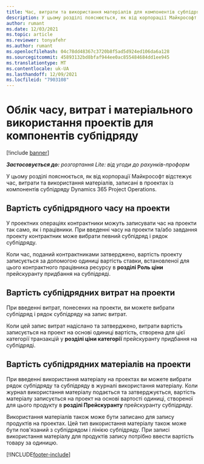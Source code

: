 ```yaml
---
title: Час, витрати та використання матеріалів для компонентів субпідряду
description: У цьому розділі пояснюється, як від корпорації Майкрософт відстежує час, витрати та використання матеріалів, записані в проектах із компонентів субпідряду Dynamics 365 Project Operations.
author: rumant
ms.date: 12/03/2021
ms.topic: article
ms.reviewer: tonyafehr
ms.author: rumant
ms.openlocfilehash: 04c78dd48367c3720b8f5ad5d924ed106da6a128
ms.sourcegitcommit: 45893132bd8bfaf944ee0ac855484684dd1ee945
ms.translationtype: MT
ms.contentlocale: uk-UA
ms.lasthandoff: 12/09/2021
ms.locfileid: "7903108"
---
```

# <a name="recording-time-expenses-and-material-usage-on-projects-for-subcontracted-components"></a>Облік часу, витрат і матеріального використання проектів для компонентів субпідряду

[!include [banner](../../includes/dataverse-preview.md)]

_**Застосовується до:** розгортання Lite: від угоди до рахунків-проформ_

У цьому розділі пояснюється, як від корпорації Майкрософт відстежує час, витрати та використання матеріалів, записані в проектах із компонентів субпідряду Dynamics 365 Project Operations.

## <a name="costing-for-subcontractor-time-on-projects"></a>Вартість субпідрядного часу на проекти
У проектних операціях контрактники можуть записувати час на проекти так само, як і працівники. При введенні часу на проекти та/або завдання проекту контрактник може вибрати певний субпідряд і рядок субпідряду.

Коли час, поданий контрактниками затверджено, вартість проекту записується за допомогою одиниці вартість ставки, встановленої для цього контрактного працівника ресурсу в **розділі Роль ціни** прейскуранту придбання на субпідряді.

## <a name="costing-for-subcontracted-expenses-on-projects"></a>Вартість субпідрядних витрат на проекти
При введенні витрат, понесених на проекти, ви можете вибрати субпідряд і рядок субпідряду на запис витрат. 

Коли цей запис витрат надіслано та затверджено, витрати вартість записується на проект на основі одиниці вартість, створена для цієї категорії транзакцій у **розділі ціни категорії** прейскуранту придбання на субпідряді.

## <a name="costing-for-subcontracted-materials-on-projects"></a>Вартість субпідрядних матеріалів на проекти
При введенні використання матеріалу на проектах ви можете вибрати рядок субпідряду та субпідряду в журналі використання матеріалу. Коли журнал використання матеріалу подається та затверджується, вартість матеріалу записується на проект на основі вартості одиниці, створеної для цього продукту в **розділі Прейскуранту** прейскуранту субпідряду.

Використання матеріалів також може бути записано для запису продуктів на проектах. Цей тип використання матеріалу також може бути пов'язаний з субпідрядом і лінією субпідряду. При записі використання матеріалу для продуктів запису потрібно ввести вартість товару за одиницю. 


[!INCLUDE[footer-include](../../includes/footer-banner.md)]
